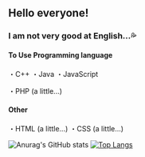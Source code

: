 ## Hello everyone!
### I am not very good at English...💦

#### To Use Programming language
・C++
・Java
・JavaScript

・PHP (a little...)

#### Other
・HTML (a little...)
・CSS (a little...)

![Anurag's GitHub stats](https://github-readme-stats.vercel.app/api?username=ay2416&show_icons=true&theme=transparent)
[![Top Langs](https://github-readme-stats.vercel.app/api/top-langs/?username=ay2416&theme=transparent)](https://github.com/anuraghazra/github-readme-stats)

<!--
**Ay2416/Ay2416** is a ✨ _special_ ✨ repository because its `README.md` (this file) appears on your GitHub profile.

Here are some ideas to get you started:

- 🔭 I’m currently working on ...
- 🌱 I’m currently learning ...
- 👯 I’m looking to collaborate on ...
- 🤔 I’m looking for help with ...
- 💬 Ask me about ...
- 📫 How to reach me: ...
- 😄 Pronouns: ...
- ⚡ Fun fact: ...
-->
